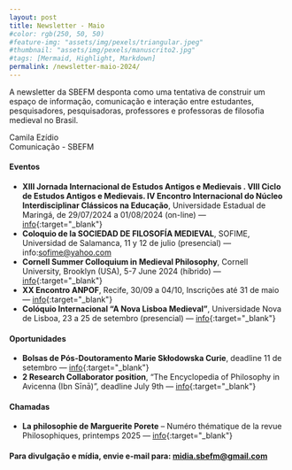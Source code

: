 ```yaml
---
layout: post
title: Newsletter - Maio
#color: rgb(250, 50, 50)
#feature-img: "assets/img/pexels/triangular.jpeg"
#thumbnail: "assets/img/pexels/manuscrito2.jpg"
#tags: [Mermaid, Highlight, Markdown]
permalink: /newsletter-maio-2024/
---
```


A newsletter da SBEFM desponta como uma tentativa de construir um espaço de informação, comunicação e interação entre estudantes, pesquisadores, pesquisadoras, professores e professoras de filosofia medieval no Brasil.

Camila Ezídio <br />
Comunicação - SBEFM

#### Eventos
- **XIII Jornada Internacional de Estudos Antigos e Medievais . VIII Ciclo de Estudos Antigos e Medievais. IV Encontro Internacional do Núcleo Interdisciplinar Clássicos na Educação**, Universidade Estadual de Maringá, de 29/07/2024 a 01/08/2024 (on-line) — [info](https://educlassicos.wixsite.com/xxiiijeam2024){:target="_blank"}
- **Coloquio de la SOCIEDAD DE FILOSOFÍA MEDIEVAL**, SOFIME, Universidad de Salamanca, 11 y 12 de julio (presencial) — info:<sofime@yahoo.com>
- **Cornell Summer Colloquium in Medieval Philosophy**, Cornell University, Brooklyn (USA), 5-7 June 2024 (híbrido) — [info](https://www.scottmacdonald.net/cscmp2/){:target="_blank"}
- **XX Encontro ANPOF**, Recife, 30/09 a 04/10, Inscrições até 31 de maio — [info](https://anpof.org.br/encontros){:target="_blank"}
- **Colóquio Internacional “A Nova Lisboa Medieval”**, Universidade Nova de Lisboa, 23 a 25 de setembro (presencial) — [info](https://iem.fcsh.unl.pt/noticias/2024/call-for-papers-nova-lisboa-medieval-2024/?fbclid=IwZXh0bgNhZW0CMTAAAR29Tt-d-JRn9oswLspvbDCoE-ZYE-u2alYOGcK8q7KmtOQine0Kid-gfZw_aem_AYZMzNCfZ5MvUh-AY9iwP4ONscO_IKFVnPNm98gAtWK3keDZSsLB7r38EtMFgvYSAI0kWDLCOVAFSyTozm1EWO5G){:target="_blank"}


#### Oportunidades
- **Bolsas de Pós-Doutoramento Marie Skłodowska Curie**, deadline 11 de setembro — [info](https://euraxess.ec.europa.eu/worldwide/lac/news?f%5B0%5D=news_topics%3A1543){:target="_blank"}
- **2 Research Collaborator position**, “The Encyclopedia of Philosophy in Avicenna (Ibn Sīnā)”, deadline July 9th — [info](https://www.imtlucca.it/it/jobopportunity/the-encyclopedia-of-philosophy-avicenna-ibn-sina){:target="_blank"}

#### Chamadas
- **La philosophie de Marguerite Porete** – Numéro thématique de la revue Philosophiques, printemps 2025 — [info](https://drive.google.com/file/d/1bgteoEbG8Ej5_w_z-XH3-W3XjxhLMWpP/view){:target="_blank"}



#### Para divulgação e mídia, envie e-mail para: <midia.sbefm@gmail.com>
